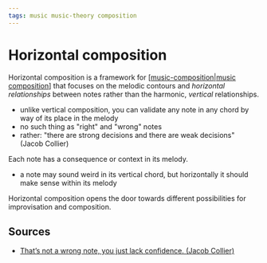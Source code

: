 ```yaml
---
tags: music music-theory composition
---
```


# Horizontal composition

Horizontal composition is a framework for [[music-composition|music composition]] that focuses on the melodic contours and _horizontal relationships_ between notes rather than the harmonic, _vertical_ relationships.

- unlike vertical composition, you can validate any note in any chord by way of its place in the melody
- no such thing as "right" and "wrong" notes
- rather: "there are strong decisions and there are weak decisions" (Jacob Collier)

Each note has a consequence or context in its melody.

- a note may sound weird in its vertical chord, but horizontally it should make sense within its melody

Horizontal composition opens the door towards different possibilities for improvisation and composition.

## Sources

- [That’s not a wrong note, you just lack confidence. (Jacob Collier)
  ](https://www.youtube.com/watch?v=meha_FCcHbo)

[//begin]: # "Autogenerated link references for markdown compatibility"
[music-composition|music composition]: music-composition "Music composition"
[//end]: # "Autogenerated link references"